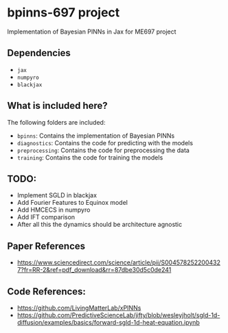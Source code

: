 # bpinns-697 project
Implementation of Bayesian PINNs in Jax for ME697 project

## Dependencies
- `jax`
- `numpyro`
- `blackjax`

## What is included here?
The following folders are included:
- `bpinns`: Contains the implementation of Bayesian PINNs
- `diagnostics`: Contains the code for predicting with the models
- `preprocessing`: Contains the code for preprocessing the data
- `training`: Contains the code for training the models


## TODO:
- Implement SGLD in blackjax
- Add Fourier Features to Equinox model
- Add HMCECS in numpyro
- Add IFT comparison
- After all this the dynamics should be architecture agnostic

## Paper References
- https://www.sciencedirect.com/science/article/pii/S0045782522004327?fr=RR-2&ref=pdf_download&rr=87dbe30d5c0de241

## Code References:
- https://github.com/LivingMatterLab/xPINNs
- https://github.com/PredictiveScienceLab/jifty/blob/wesleyjholt/sgld-1d-diffusion/examples/basics/forward-sgld-1d-heat-equation.ipynb
